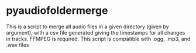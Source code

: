 # pyaudiofoldermerge
This is a script to merge all audio files in a given directory (given by argument), with a csv file generated giving the timestamps for all changes in tracks. 
FFMPEG is required. 
This script is compatible with .ogg, .mp3, and .wav files
